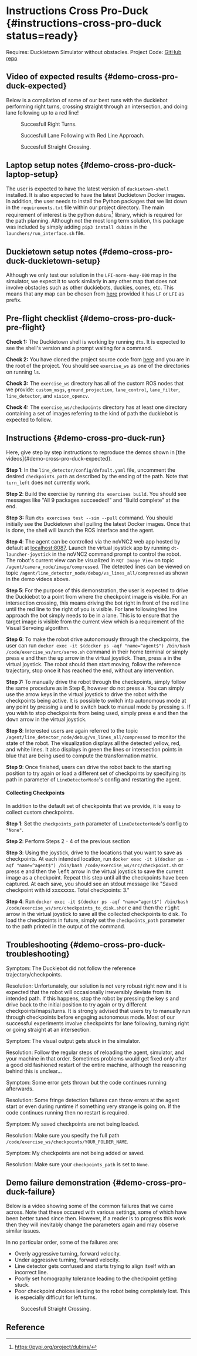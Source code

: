 # Instructions Cross Pro-Duck {#instructions-cross-pro-duck status=ready}

<div class='requirements' markdown="1">

<!-- Requires: Duckiebot in configuration `DB18` or `DB19` -->

Requires: Duckietown Simulator without obstacles. Project Code: [GitHub repo](https://github.com/himarora/dt-visual-servoing/tree/visual-servoing-cv-checkpoints/visual-servoing)

<!-- Requires: Camera calibration completed -->

</div>

## Video of expected results {#demo-cross-pro-duck-expected}

Below is a compilation of some of our best runs with the duckiebot performing right turns, crossing straight through an intersection, and doing lane following up to a red line! 

<figure id="cross-right_turn_inst">
    <figcaption> Succesfull Right Turns.</figcaption>
    <dtvideo src="vimeo:495935292"/>
</figure>

<figure id="cross-lane_follow_inst">
    <figcaption> Succesfull Lane Following with Red Line Approach.</figcaption>
    <dtvideo src="vimeo:495954271"/>
</figure>

<figure id="cross-straight_turn_inst">
    <figcaption> Succesfull Straight Crossing.</figcaption>
    <dtvideo src="vimeo:495954451"/>
</figure>

## Laptop setup notes {#demo-cross-pro-duck-laptop-setup}
The user is expected to have the latest version of `duckietown-shell` installed. It is also expected to have the latest Duckietown Docker images. In addition, the user needs to install the Python packages that we list down in the `requirements.txt` file within our project directory. The main requirement of interest is the python `dubins`[^dubins_python] library, which is required for the path planning. Although not the most long term solution, this package was included by simply adding `pip3 install dubins` in the `launchers/run_interface.sh` file.


## Duckietown setup notes {#demo-cross-pro-duck-duckietown-setup}
Although we only test our solution in the `LFI-norm-4way-000` map in the simulator, we expect it to work similarly in any other map that does not involve obstacles such as other duckiebots, duckies, cones, etc. This means that any map can be chosen from [here](https://github.com/duckietown/challenge-aido_LF/tree/daffy-aido5/sampling/sampled) provided it has `LF` or `LFI` as prefix. 

<!-- ## Duckiebot setup notes {#demo-groupname-duckiebot-setup}

Write here any special setup for the Duckiebot, if needed.

Do not repeat instructions here that are already included in the [Duckiebot operation manual](+opmanual_duckiebot#opmanual_duckiebot). -->

## Pre-flight checklist {#demo-cross-pro-duck-pre-flight}

**Check 1:** The Duckietown shell is working by running `dts`. It is expected to see the shell's version and a prompt waiting for a command.

**Check 2:** You have cloned the project source code from [here](https://github.com/himarora/dt-visual-servoing/tree/visual-servoing-cv-checkpoints/visual-servoing) and you are in the root of the project. You should see `exercise_ws` as one of the directories on running `ls`.

**Check 3:** The `exercise_ws` directory has all of the custom ROS nodes that we provide: `custom_msgs`, `ground_projection`, `lane_control`, `lane_filter`, `line_detector`, and `vision_opencv`.

**Check 4:** The `exercise_ws/checkpoints` directory has at least one directory containing a set of images referring to the kind of path the duckiebot is expected to follow.

## Instructions {#demo-cross-pro-duck-run}

Here, give step by step instructions to reproduce the demos shown in [the videos]{#demo-cross-pro-duck-expected}.

**Step 1**: In the `line_detector/config/default.yaml` file, uncomment the desired `checkpoints_path` as described by the ending of the path. Note that `turn_left` does not currently work.

**Step 2**: Build the exercise by running `dts exercises build`. You should see messages like "All 9 packages succeeded!" and "Build complete" at the end.

**Step 3:** Run `dts exercises test --sim --pull` command. You should initially see the Duckietown shell pulling the latest Docker images. Once that is done, the shell will launch the ROS interface and the agent. 

**Step 4**: The agent can be controlled via the noVNC2 web app hosted by default at [localhost:8087](localhost:8087). Launch the virtual joystick app by running `dt-launcher-joystick` in the noVNC2 command prompt to control the robot. The robot's current view can be visualized in `RQT Image View` on topic `/agent/camera_node/image/compressed`. The detected lines can be viewed on topic `/agent/line_detector_node/debug/vs_lines_all/compressed` as shown in the demo videos above.

**Step 5**: For the purpose of this demonstration, the user is expected to drive the Duckiebot to a point from where the checkpoint image is visible. For an intersection crossing, this means driving the bot right in front of the red line until the red line to the right of you is visible. For lane following/red line approach the bot simply needs to be in a lane. This is to ensure that the target image is visible from the current view which is a requirement of the Visual Servoing algorithm.

**Step 6**: To make the robot drive autonomously through the checkpoints, the user can run `docker exec -it $(docker ps -aqf "name=^agent$") /bin/bash /code/exercise_ws/src/servo.sh` command in their home terminal or simply press <kbd>e</kbd> and then the <kbd>up</kbd> arrow in the virtual joystick. Then, press <kbd>a</kbd> in the virtual joystick. The robot should then start moving, follow the reference trajectory, stop once it has reached the end, without any intervention.

**Step 7:** To manually drive the robot through the checkpoints, simply follow the same procedure as in Step 6, however do not press <kbd>a</kbd>. You can simply use the arrow keys in the virtual joystick to drive the robot with the checkpoints being active. It is possible to switch into autonomous mode at any point by pressing <kbd>a</kbd> and to switch back to manual mode by pressing <kbd>s</kbd>. If you wish to stop checkpoints from being used, simply press <kbd>e</kbd> and then the <kbd>down</kbd> arrow in the virtual joystick.

**Step 8**: Interested users are again referred to the topic `/agent/line_detector_node/debug/vs_lines_all/compressed` to monitor the state of the robot. The visualization displays all the detected yellow, red, and white lines. It also displays in green the lines or intersection points in blue that are being used to compute the transformation matrix.

**Step 9**: Once finished, users can drive the robot back to the starting position to try again or load a different set of checkpoints by specifying its path in  parameter of `LineDetectorNode`'s config and restarting the agent.

#### Collecting Checkpoints
In addition to the default set of checkpoints that we provide, it is easy to collect custom checkpoints. 

**Step 1**: Set the `checkpoints_path` parameter of `LineDetectorNode`'s config to `"None"`.

**Step 2**: Perform Steps 2 - 4 of the previous section

**Step 3**: Using the joystick, drive to the locations that you want to save as checkpoints. At each intended location, run `docker exec -it $(docker ps -aqf "name=^agent$") /bin/bash /code/exercise_ws/src/checkpoint.sh` or press <kbd>e</kbd> and then the <kbd>left</kbd> arrow in the virtual joystick to save the current image as a checkpoint. Repeat this step until all the checkpoints have been captured. At each save, you should see an stdout message like "Saved checkpoint with id xxxxxxxx. Total checkpoints: 3."

**Step 4**: Run `docker exec -it $(docker ps -aqf "name=^agent$") /bin/bash /code/exercise_ws/src/checkpoints_to_disk.sh`or <kbd>e</kbd> and then the <kbd>right</kbd> arrow in the virtual joystick to save all the collected checkpoints to disk. To load the checkpoints in future, simply set the `checkpoints_path` parameter to the path printed in the output of the command.

<!-- Make sure you are specifying where to write each line of code that needs to be executed, and what should the expected outcome be. If there are typical pitfalls / errors you experienced, point to the next section for troubleshooting. -->

## Troubleshooting {#demo-cross-pro-duck-troubleshooting}

Symptom: The Duckiebot did not follow the reference trajectory/checkpoints.

Resolution: Unfortunately, our solution is not very robust right now and it is expected that the robot will occasionally irreversibly deviate from its intended path. If this happens, stop the robot by pressing the key <kbd>s</kbd> and drive back to the initial position to try again or try different checkpoints/maps/turns. It is strongly advised that users try to manually run through checkpoints before engaging autonomous mode. Most of our successful experiments involve checkpoints for lane following, turning right or going straight at an intersection.

Symptom: The visual output gets stuck in the simulator.

Resolution: Follow the regular steps of reloading the agent, simulator, and your machine in that order. Sometimes problems would get fixed only after a good old fashioned restart of the entire machine, although the reasoning behind this is unclear...

Symptom: Some error gets thrown but the code continues running afterwards.

Resolution: Some fringe detection failures can throw errors at the agent start or even during runtime if something very strange is going on. If the code continues running then no restart is required.

Symptom: My saved checkpoints are not being loaded.

Resolution: Make sure you specify the full path `/code/exercise_ws/checkpoints/YOUR_FOLDER_NAME`.

Symptom: My checkpoints are not being added or saved.

Resolution: Make sure your `checkpoints_path` is set to `None`.

## Demo failure demonstration {#demo-cross-pro-duck-failure}
Below is a video showing some of the common failures that we came across. Note that these occured with various settings, some of which have been better tuned since then. However, if a reader is to progress this work then they will inevitably change the parameters again and may observe similar issues. 

In no particular order, some of the failures are:

* Overly aggressive turning, forward velocity.
* Under aggressive turning, forward velocity.
* Line detector gets confused and starts trying to align itself with an incorrect line.
* Poorly set homography tolerance leading to the checkpoint getting stuck.
* Poor checkpoint choices leading to the robot being completely lost. This is especially difficult for left turns.

<figure id="cross-failues">
    <figcaption> Succesfull Straight Crossing.</figcaption>
    <dtvideo src="vimeo:495966350"/>
</figure>

## Reference

[^dubins_python]: https://pypi.org/project/dubins/
